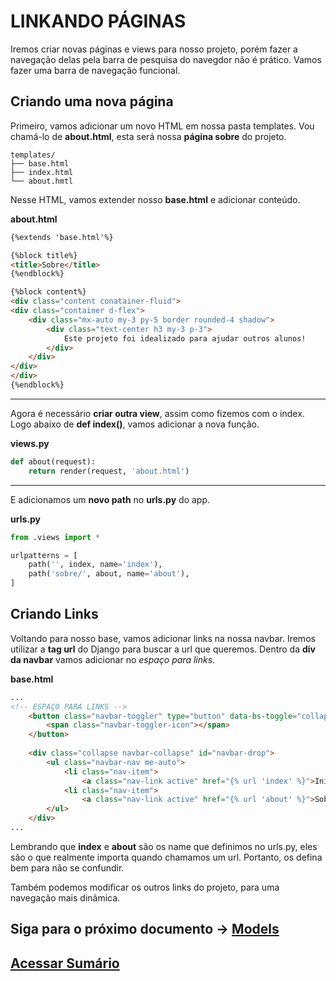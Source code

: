 # LINKANDO PÁGINAS
Iremos criar novas páginas e views para nosso projeto, porém fazer a navegação delas pela barra de pesquisa do navegdor não é prático. Vamos fazer uma barra de navegação funcional.

## Criando uma nova página
Primeiro, vamos adicionar um novo HTML em nossa pasta templates. Vou chamá-lo de **about.html**, esta será nossa **página sobre** do projeto.
```
templates/
├── base.html
├── index.html
└── about.hmtl
```
Nesse HTML, vamos extender nosso **base.html** e adicionar conteúdo.

**about.html**
```html
{%extends 'base.html'%}

{%block title%}
<title>Sobre</title>
{%endblock%}

{%block content%}
<div class="content conatainer-fluid">
<div class="container d-flex">
    <div class="mx-auto my-3 py-5 border rounded-4 shadow">
        <div class="text-center h3 my-3 p-3">
            Este projeto foi idealizado para ajudar outros alunos!
        </div>
    </div>
</div>
</div>
{%endblock%}
```
---
Agora é necessário **criar outra view**, assim como fizemos com o index. Logo abaixo de **def index()**, vamos adicionar a nova função.

**views.py**
```py
def about(request):
    return render(request, 'about.html')
```
---
E adicionamos um **novo path** no **urls.py** do app.

**urls.py**
```py
from .views import *

urlpatterns = [
    path('', index, name='index'),
    path('sobre/', about, name='about'),
]
```

## Criando Links
Voltando para nosso base, vamos adicionar links na nossa navbar. Iremos utilizar a **tag url** do Django para buscar a url que queremos. Dentro da **div da navbar** vamos adicionar no *espaço para links*.

**base.html**
```html
...
<!-- ESPAÇO PARA LINKS -->
    <button class="navbar-toggler" type="button" data-bs-toggle="collapse" data-bs-target="#navbar-drop"  aria-controls="navbar-drop" aria-expanded="false" aria-label="Toggle navigation">
        <span class="navbar-toggler-icon"></span>
    </button>
    
    <div class="collapse navbar-collapse" id="navbar-drop">
        <ul class="navbar-nav me-auto">
            <li class="nav-item">
                <a class="nav-link active" href="{% url 'index' %}">Início</a>
            <li class="nav-item">
                <a class="nav-link active" href="{% url 'about' %}">Sobre</a>    
        </ul>
    </div>
...
```
Lembrando que **index** e **about** são os name que definimos no urls.py, eles são o que realmente importa quando chamamos um url. Portanto, os defina bem para não se confundir.

Também podemos modificar os outros links do projeto, para uma navegação mais dinâmica.

## Siga para o próximo documento -> [Models](/docs/models.md)
## [Acessar Sumário](../README.md#sumário)